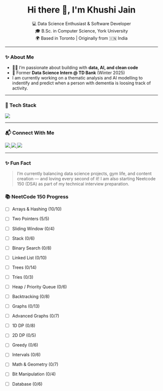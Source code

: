 <h1 align="center">Hi there 👋, I'm Khushi Jain</h1>

<p align="center">
  💻 Data Science Enthusiast & Software Developer <br/>
  🎓 B.Sc. in Computer Science, York University <br/>
  🌍 Based in Toronto | Originally from 🇮🇳 India
</p>

---

### ✨ About Me

- 👩‍💻 I’m passionate about building with **data, AI, and clean code**
- 🧪 Former **Data Science Intern @ TD Bank** (Winter 2025)
- I am currently working on a thematic analysis and AI modelling to indentify and predict when a person with dementia is loosing track of activity.

---

### 🚀 Tech Stack

<p>
  <img src="https://skillicons.dev/icons?i=python,java,js,ts,sql,react,nodejs,fastapi,azure,aws,docker,git,github,linux" />
</p>


---

### 📬 Connect With Me

<p align="left">
  <a href="https://www.linkedin.com/in/khushi-jain01/" target="_blank">
    <img src="https://img.shields.io/badge/LinkedIn-0077B5?style=flat&logo=linkedin&logoColor=white"/>
  </a>
  <a href="mailto:khushi999jain@gmail.com">
    <img src="https://img.shields.io/badge/Gmail-D14836?style=flat&logo=gmail&logoColor=white" />
  </a>
  <a href="https://khushi999.github.io/khushijain.github.io/" target="_blank">
    <img src="https://img.shields.io/badge/Portfolio-000000?style=flat&logo=github&logoColor=white" />
  </a>
</p>

---

### ✨ Fun Fact

> I’m currently balancing data science projects, gym life, and content creation — and loving every second of it!
> I am also starting Neetcode 150 (DSA) as part of my technical interview preparation.


### 📚 NeetCode 150 Progress

- [ ] Arrays & Hashing (10/10)
- [ ] Two Pointers (5/5)
- [ ] Sliding Window (0/4)
- [ ] Stack (0/6)
- [ ] Binary Search (0/8)
- [ ] Linked List (0/10)
- [ ] Trees (0/14)
- [ ] Tries (0/3)
- [ ] Heap / Priority Queue (0/6)
- [ ] Backtracking (0/8)
- [ ] Graphs (0/13)
- [ ] Advanced Graphs (0/7)
- [ ] 1D DP (0/8)
- [ ] 2D DP (0/5)
- [ ] Greedy (0/6)
- [ ] Intervals (0/6)
- [ ] Math & Geometry (0/7)
- [ ] Bit Manipulation (0/4)
- [ ] Database (0/6)

